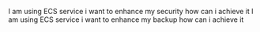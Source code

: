 I am using ECS service i want to enhance my security how can i achieve it
I am using ECS service i want to enhance my backup how can i achieve it